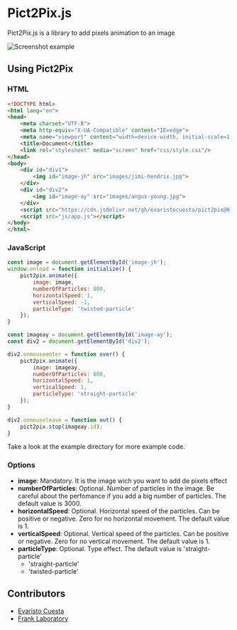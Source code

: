 # Pict2Pix.js
Pict2Pix.js is a library to add pixels animation to an image

![Screenshot example](./resources/pict2pix.gif)

## Using Pict2Pix

### HTML

```html
<!DOCTYPE html>
<html lang="en">
<head>
    <meta charset="UTF-8">
    <meta http-equiv="X-UA-Compatible" content="IE=edge">
    <meta name="viewport" content="width=device-width, initial-scale=1.0">
    <title>Document</title>
    <link rel="stylesheet" media="screen" href="css/style.css"/>
</head>
<body>
    <div id="div1">
        <img id="image-jh" src="images/jimi-hendrix.jpg">
    </div>
    <div id="div2">
        <img id="image-ay" src="images/angus-young.jpg">
    </div>
    <script src="https://cdn.jsdelivr.net/gh/evaristocuesta/pict2pix@0.2.0/dist/pict2pix.min.js"></script>
    <script src="js/app.js"></script>
</body>
</html>
```

### JavaScript
```javascript
const image = document.getElementById('image-jh');
window.onload = function initialize() {
    pict2pix.animate({
        image: image,
        numberOfParticles: 800,
        horizontalSpeed: 1,
        verticalSpeed: -1,
        particleType: 'twisted-particle'
    });
}

const imageay = document.getElementById('image-ay');
const div2 = document.getElementById('div2');

div2.onmouseenter = function over() {
    pict2pix.animate({
        image: imageay,
        numberOfParticles: 800,
        horizontalSpeed: 1,
        verticalSpeed: 1,
        particleType: 'straight-particle'
    });
}

div2.onmouseleave = function out() {
    pict2pix.stop(imageay.id);
}
```

Take a look at the example directory for more example code.

### Options
- **image**: Mandatory. It is the image wich you want to add de pixels effect
- **numberOfParticles**: Optional. Number of particles in the image. Be careful about the perfomance if you add a big number of particles. The default value is 3000.
- **horizontalSpeed**: Optional. Horizontal speed of the particles. Can be positive or negative. Zero for no horizontal movement. The default value is 1. 
- **verticalSpeed**: Optional. Vertical speed of the particles. Can be positive or negative. Zero for no vertical movement. The default value is 1. 
- **particleType**: Optional. Type effect. The default value is 'straight-particle'
  - 'straight-particle'
  - 'twisted-particle'

## Contributors
- [Evaristo Cuesta](https://evaristocuesta.com)
- [Frank Laboratory](https://www.youtube.com/c/Frankslaboratory/)
